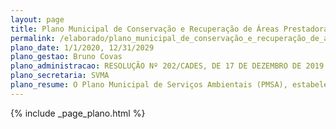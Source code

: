 ```yaml
---
layout: page
title: Plano Municipal de Conservação e Recuperação de Áreas Prestadoras de Serviços Ambientais
permalink: /elaborado/plano_municipal_de_conservação_e_recuperação_de_áreas_prestadoras_de_serviços_ambientais
plano_date: 1/1/2020, 12/31/2029
plano_gestao: Bruno Covas
plano_administracao: RESOLUÇÃO Nº 202/CADES, DE 17 DE DEZEMBRO DE 2019
plano_secretaria: SVMA
plano_resume: O Plano Municipal de Serviços Ambientais (PMSA), estabelecido pelo Plano Diretor Estratégico de 2014, oferece diretrizes para conservação e recuperação de áreas que prestam serviços ambientais. Ele promove a proteção e uso sustentável da biodiversidade, vegetação nativa, recursos hídricos, qualidade do ar, entre outros serviços naturais, tanto em áreas urbanas quanto rurais. O objetivo principal é incentivar políticas e iniciativas para conservar e recuperar essas áreas em São Paulo, com objetivos específicos como regulamentar o registro dessas áreas, incorporar conceitos de serviços ecossistêmicos em políticas setoriais e melhorar ações de comando e controle ambiental.
---
```

<div>
{% include _page_plano.html %}
</div>
